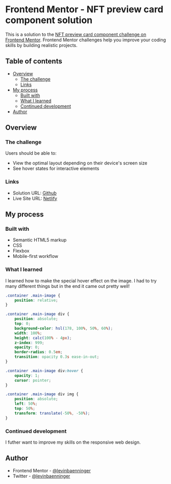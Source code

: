 # Frontend Mentor - NFT preview card component solution

This is a solution to the [NFT preview card component challenge on Frontend Mentor](https://www.frontendmentor.io/challenges/nft-preview-card-component-SbdUL_w0U). Frontend Mentor challenges help you improve your coding skills by building realistic projects.

## Table of contents

-   [Overview](#overview)
    -   [The challenge](#the-challenge)
    -   [Links](#links)
-   [My process](#my-process)
    -   [Built with](#built-with)
    -   [What I learned](#what-i-learned)
    -   [Continued development](#continued-development)
-   [Author](#author)

## Overview

### The challenge

Users should be able to:

-   View the optimal layout depending on their device's screen size
-   See hover states for interactive elements

### Links

-   Solution URL: [Github](https://github.com/levinbaenninger/nft-preview-card-component)
-   Live Site URL: [Netlify](https://nft-card-component-levinbaenninger.netlify.app/)

## My process

### Built with

-   Semantic HTML5 markup
-   CSS
-   Flexbox
-   Mobile-first workflow

### What I learned

I learned how to make the special hover effect on the image. I had to try many different things but in the end it came out pretty well!

```css
.container .main-image {
	position: relative;
}

.container .main-image div {
	position: absolute;
	top: 0;
	background-color: hsl(178, 100%, 50%, 60%);
	width: 100%;
	height: calc(100% - 4px);
	z-index: 999;
	opacity: 0;
	border-radius: 0.5em;
	transition: opacity 0.3s ease-in-out;
}

.container .main-image div:hover {
	opacity: 1;
	cursor: pointer;
}

.container .main-image div img {
	position: absolute;
	left: 50%;
	top: 50%;
	transform: translate(-50%, -50%);
}
```

### Continued development

I futher want to improve my skills on the responsive web design.

## Author

-   Frontend Mentor - [@levinbaenninger](https://www.frontendmentor.io/profile/levinbaenninger)
-   Twitter - [@levinbaenninger](https://www.twitter.com/levinbaenninger)
